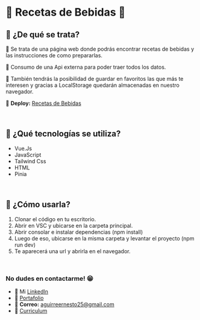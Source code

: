 # 🍹 **Recetas de Bebidas** 🍹

## **📌 ¿De qué se trata?**

📍 Se trata de una página web donde podrás encontrar recetas de bebidas y las instrucciones de como prepararlas. 

📍 Consumo de una Api externa para poder traer todos los datos.

📍 También tendrás la posibilidad de guardar en favoritos las que más te interesen y gracias a LocalStorage quedarán almacenadas en nuestro navegador.

📍 **Deploy:** [Recetas de Bebidas](https://recetas-debebidas.netlify.app/)

 <br /> 

## **📌 ¿Qué tecnologías se utiliza?**

- Vue.Js
- JavaScript
- Tailwind Css
- HTML
- Pinia

<br />

## **📌 ¿Cómo usarla?**
1) Clonar el código en tu escritorio.
2) Abrir en VSC y ubicarse en la carpeta principal.
3) Abrir consolar e instalar dependencias (npm install)
4) Luego de eso, ubicarse en la misma carpeta y levantar el proyecto (npm run dev)
5) Te aparecerá una url y abrirla en el navegador.

<br />

### **No dudes en contactarme!** 😁
* 👔 Mi [LinkedIn](https://www.linkedin.com/in/ernesto-aguirre-chama-a9a090269/)
* 💼 [Portafolio](https://portafolio-ernesto-aguirre.netlify.app/)
* 📧 **Correo:** aguirreernesto25@gmail.com
* 📃 [Curriculum](https://drive.google.com/file/d/1d8ZnlCBlI2fiBwINQUVaSoyVkv89ID3X/view?usp=drive_link)

